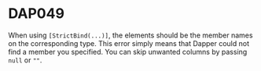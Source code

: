 ﻿# DAP049

When using `[StrictBind(...)]`, the elements should be the member names on the corresponding type. This error simply means that Dapper
could not find a member you specified. You can skip unwanted columns by passing `null` or `""`.